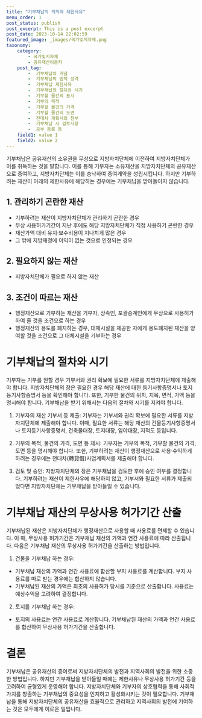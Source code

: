 ```yaml
---
title: "기부채납의 의의와 제한사유"
menu_order: 1
post_status: publish
post_excerpt: This is a post excerpt
post_date: 2023-10-14 22:02:59
featured_image: _images/국가및지자체.png
taxonomy:
    category:
        - 국가및지자체
        - 공유재산이용자
    post_tag:
        -  기부채납의 개념
        -  기부채납의 법적 성격
        -  기부채납 제한사유
        -  기부채납의 절차와 시기
        -  기부할 물건의 표시
        -  기부의 목적
        -  기부할 물건의 가격
        -  기부할 물건의 도면
        -  전대차 계획서의 첨부
        -  기부채납 시 검토사항
        -  공부 등록 등
    field1: value 1
    field2: value 2
---
```



기부채납은 공유재산의 소유권을 무상으로 지방자치단체에 이전하여 지방자치단체가 이를 취득하는 것을 말합니다. 이를 통해 기부자는 소유재산을 지방자치단체의 공유재산으로 증여하고, 지방자치단체는 이를 승낙하여 증여계약을 성립시킵니다. 하지만 기부하려는 재산이 아래의 제한사유에 해당하는 경우에는 기부채납을 받아들이지 않습니다.

## 1. 관리하기 곤란한 재산
- 기부하려는 재산이 지방자치단체가 관리하기 곤란한 경우
- 무상 사용허가기간이 지난 후에도 해당 지방자치단체가 직접 사용하기 곤란한 경우
- 재산가액 대비 유지·보수비용이 지나치게 많은 경우
- 그 밖에 지방재정에 이익이 없는 것으로 인정되는 경우

## 2. 필요하지 않는 재산
- 지방자치단체가 필요로 하지 않는 재산

## 3. 조건이 따르는 재산
- 행정재산으로 기부하는 재산을 기부자, 상속인, 포괄승계인에게 무상으로 사용허가하여 줄 것을 조건으로 하는 경우
- 행정재산의 용도를 폐지하는 경우, 대체시설을 제공한 자에게 용도폐지된 재산을 양여할 것을 조건으로 그 대체시설을 기부하는 경우

# 기부채납의 절차와 시기

기부자는 기부를 원할 경우 기부서와 권리 확보에 필요한 서류를 지방자치단체에 제출해야 합니다. 지방자치단체의 장은 필요한 경우 해당 재산에 대한 등기사항증명서나 토지등기사항증명서 등을 확인해야 합니다. 또한, 기부한 물건의 위치, 지목, 면적, 가액 등을 명시해야 합니다. 기부채납을 받기 위해서는 다음의 절차와 시기를 지켜야 합니다.

1. 기부자의 재산 기부서 등 제출: 기부자는 기부서와 권리 확보에 필요한 서류를 지방자치단체에 제출해야 합니다. 이때, 필요한 서류는 해당 재산의 건물등기사항증명서나 토지등기사항증명서, 건축물대장, 토지대장, 임야대장, 지적도 등입니다.

2. 기부의 목적, 물건의 가격, 도면 등 제시: 기부자는 기부의 목적, 기부할 물건의 가격, 도면 등을 명시해야 합니다. 또한, 기부하려는 재산이 행정재산으로 사용·수익하게 하려는 경우에는 전대차(轉貸借)사업계획서를 제출해야 합니다.

3. 검토 및 승인: 지방자치단체의 장은 기부채납을 검토한 후에 승인 여부를 결정합니다. 기부하려는 재산이 제한사유에 해당하지 않고, 기부서와 필요한 서류가 제출되었다면 지방자치단체는 기부채납을 받아들일 수 있습니다.

# 기부채납 재산의 무상사용 허가기간 산출

기부채납된 재산은 지방자치단체가 행정재산으로 사용할 때 사용료를 면제할 수 있습니다. 이 때, 무상사용 허가기간은 기부채납 재산의 가액과 연간 사용료에 따라 산출됩니다. 다음은 기부채납 재산의 무상사용 허가기간을 산출하는 방법입니다.

1. 건물을 기부채납 하는 경우:
- 기부채납 재산의 가액과 연간 사용료에 합산할 부지 사용료를 계산합니다. 부지 사용료를 따로 받는 경우에는 합산하지 않습니다.
- 기부채납된 재산의 가액은 최초의 사용허가 당시를 기준으로 산출합니다. 사용료는 예상수익을 고려하여 결정합니다.

2. 토지를 기부채납 하는 경우:
- 토지의 사용료는 연간 사용료로 계산합니다. 기부채납된 재산의 가액과 연간 사용료를 합산하여 무상사용 허가기간을 산출합니다.

# 결론

기부채납은 공유재산의 증여로써 지방자치단체의 발전과 지역사회의 발전을 위한 소중한 방법입니다. 하지만 기부채납을 받아들일 때에는 제한사유나 무상사용 허가기간 등을 고려하여 균형있게 운영해야 합니다. 지방자치단체와 기부자의 상호협력을 통해 사회적 가치를 창출하는 기부채납의 중요성을 인지하고 활성화시키는 것이 필요합니다. 기부채납을 통해 지방자치단체의 공유재산을 효율적으로 관리하고 지역사회의 발전에 기여하는 것은 모두에게 이로운 일입니다.

